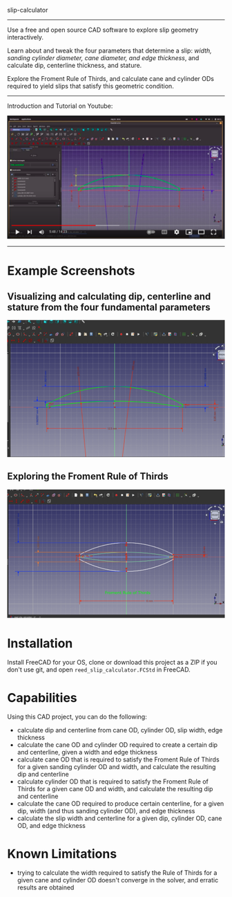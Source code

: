 slip-calculator

<hr>
Use a free and open source CAD software to explore slip geometry interactively.

Learn about and tweak the four parameters that determine a slip: *width, sanding cylinder diameter, cane diameter, and edge thickness*, and calculate dip, centerline thickness, and stature.

Explore the Froment Rule of Thirds, and calculate cane and cylinder ODs required to yield slips that satisfy this geometric condition.
<hr>

Introduction and Tutorial on Youtube:

<a href="https://youtu.be/wXY4rGBuEL4" target="_blank">
<img src="assets/yt-video-image.png" alt="Video Introduction and Tutorial" width="600"/>
</a>
<hr>

# Example Screenshots
## Visualizing and calculating dip, centerline and stature from the four fundamental parameters
<img src="./assets/fourFundamentalParams.png" alt="Tapered rolling mandrel in FreeCAD" width="600"/>

## Exploring the Froment Rule of Thirds
<img src="./assets/fromentRuleOfThirds.png" alt="Tapered rolling mandrel in FreeCAD" width="600"/>

# Installation
Install FreeCAD for your OS, clone or download this project as a ZIP if you don't use git, and open
`reed_slip_calculator.FCStd` in FreeCAD.

# Capabilities
Using this CAD project, you can do the following:

- calculate dip and centerline from cane OD, cylinder OD, slip width, edge thickness
- calculate the cane OD and cylinder OD required to create a certain dip and centerline, given a width and edge thickness
- calculate cane OD that is required to satisfy the Froment Rule of Thirds for a given sanding cylinder OD and width, and calculate the resulting dip and centerline
- calculate cylinder OD that is required to satisfy the Froment Rule of Thirds for a given cane OD and width, and calculate the resulting dip and centerline
- calculate the cane OD required to produce certain centerline, for a given dip, width (and thus sanding cylinder OD), and edge thickness
- calculate the slip width and centerline for a given dip, cylinder OD, cane OD, and edge thickness

# Known Limitations
- trying to calculate the width required to satisfy the Rule of Thirds for a given cane and cylinder OD doesn't converge in the solver, and erratic results are obtained
